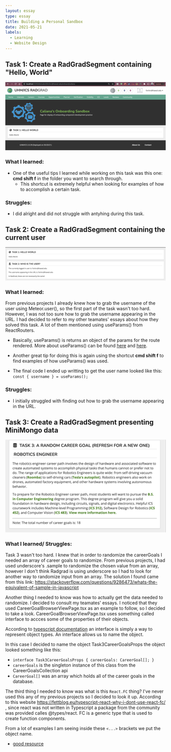 ```yaml
---
layout: essay
type: essay
title: Building a Personal Sandbox
date: 2021-05-21
labels:
  - Learning
  - Website Design
---
```



## Task 1: Create a RadGradSegment containing "Hello, World"

<img class="ui centered image" src="../images/Task1Completed.png" alt="NONE">

### What I learned: 
- One of the useful tips I learned while working on this task was this one: **cmd shift f** in the folder you want to search through. 
  - This shortcut is extremely helpful when looking for examples of how to accomplish a certain task.

### Struggles: 
- I did alright and did not struggle with antyhing during this task. 

## Task 2: Create a RadGradSegment containing the current user

<img class="ui centered image" src="../images/Task2Completed.png" alt="NONE">

### What I learned: 
From previous projects I already knew how to grab the username of the user using Meteor.user(), so the first part of the task wasn't too hard. However, I was not too sure how to grab the username appearing in the URL. I had decided to refer to my other teamates' essays about how they solved this task. A lot of them mentioned using useParams() from ReactRouters. 

- Basically, useParams() is returns an object of the params for the route rendered. More about useParams() can be found [here](https://reach.tech/router/api/useParams) and [here](https://reactrouter.com/web/api/Hooks).

- Another great tip for doing this is again using the shortcut **cmd shift f** to find examples of how useParams() was used. 

- The final code I ended up writting to get the user name looked like this:
`const { username } = useParams();`

### Struggles: 
- I initially struggled with finding out how to grab the username appearing in the URL. 

## Task 3: Create a RadGradSegment presenting MiniMongo data

<img class="ui centered image" src="../images/Task3Completed.png" alt="NONE">

### What I learned/ Struggles: 
Task 3 wasn't too hard. I knew that in order to randomize the careerGoals I needed an array of career goals to randomize. From previous projects, I had used underscore's .sample to randomize the chosen value from an array, however I don't think Radgrad is using underscore so I had to look for another way to randomize input from an array. The solution I found came from this link: https://stackoverflow.com/questions/9286473/whats-the-equivalent-of-sample-in-javascript

Another thing I needed to know was how to actually get the data needed to randomize. I decided to consult my teamates' essays. I noticed that they used CareerGoalBrowserViewPage.tsx as an example to follow, so I decided to take a look. CareerGoalBrowserViewPage.tsx uses something called interface to accces some of the properties of their objects. 

According to [typescript documentation](https://www.typescriptlang.org/docs/handbook/2/objects.html) an interface is simply a way to represent object types. An interface allows us to name the object. 

In this case I decided to name the object Task3CareerGoalsProps the object looked something like this: 
- `interface Task3CareerGoalsProps {
  careerGoals: CareerGoal[];
}`
- `careerGoals` is the singleton instance of this class from the CareerGoalsCollection api 
- `CareerGoal[]` was an array which holds all of the career goals in the database. 

The third thing I needed to know was what is this `React.FC` thing? I've never used this any of my previous projects so I decided to look it up. According to this website https://fettblog.eu/typescript-react-why-i-dont-use-react-fc/ , since react was not written in Typescript a package from the community was provided calles @types/react. FC is a generic type that is used to create function components. 

From a lot of examples I am seeing inside these  `<...>` brackets we put the object name. 
- [good resource](https://react-typescript-cheatsheet.netlify.app/)



